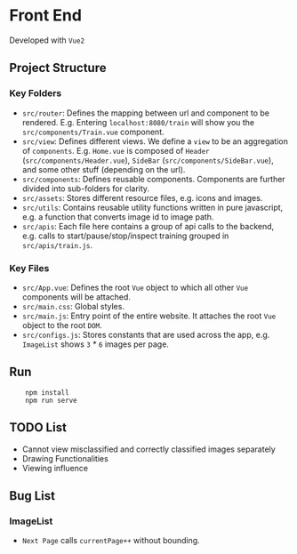 # Front End

Developed with `Vue2`

## Project Structure

### Key Folders

- `src/router`: Defines the mapping between url and component to be rendered. E.g. Entering `localhost:8080/train` will show you the `src/components/Train.vue` component.
- `src/view`: Defines different views. We define a `view` to be an aggregation of `components`. E.g. `Home.vue` is composed of `Header` (`src/components/Header.vue`), `SideBar` (`src/components/SideBar.vue`), and some other stuff (depending on the url).
- `src/components`: Defines reusable components. Components are further divided into sub-folders for clarity.
- `src/assets`: Stores different resource files, e.g. icons and images.
- `src/utils`: Contains reusable utility functions written in pure javascript, e.g. a function that converts image id to image path.
- `src/apis`: Each file here contains a group of api calls to the backend, e.g. calls to start/pause/stop/inspect training grouped in `src/apis/train.js`.

### Key Files

- `src/App.vue`: Defines the root `Vue` object to which all other `Vue` components will be attached.
- `src/main.css`: Global styles.
- `src/main.js`: Entry point of the entire website. It attaches the root `Vue` object to the root `DOM`.
- `src/configs.js`: Stores constants that are used across the app, e.g. `ImageList` shows `3` \* `6` images per page.

## Run

```
    npm install
    npm run serve
```

## TODO List

- Cannot view misclassified and correctly classified images separately
- Drawing Functionalities
- Viewing influence

## Bug List

### ImageList

- `Next Page` calls `currentPage++` without bounding.
